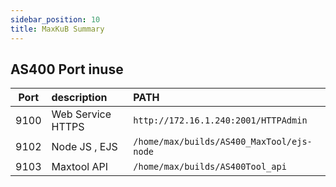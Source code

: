 ```yaml
---
sidebar_position: 10
title: MaxKuB Summary
---
```


## AS400 Port inuse

| Port | description       | PATH                                      |
| :--: | :---------------- | :---------------------------------------- |
| 9100 | Web Service HTTPS | `http://172.16.1.240:2001/HTTPAdmin`      |
| 9102 | Node JS , EJS     | `/home/max/builds/AS400_MaxTool/ejs-node` |
| 9103 | Maxtool API       | `/home/max/builds/AS400Tool_api`          |
